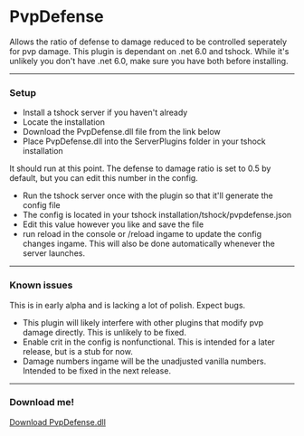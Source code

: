 ﻿# PvpDefense
 Allows the ratio of defense to damage reduced to be controlled seperately for pvp damage.
 This plugin is dependant on .net 6.0 and tshock. While it's unlikely you don't have .net 6.0, make sure you have both before installing.

 ***

 ### Setup
 * Install a tshock server if you haven't already 
 * Locate the installation
 * Download the PvpDefense.dll file from the link below
 * Place PvpDefense.dll into the ServerPlugins folder in your tshock installation

 It should run at this point. The defense to damage ratio is set to 0.5 by default, but you can edit this number in the config.
 * Run the tshock server once with the plugin so that it'll generate the config file
 * The config is located in your tshock installation/tshock/pvpdefense.json
 * Edit this value however you like and save the file
 * run reload in the console or /reload ingame to update the config changes ingame. This will also be done automatically whenever the server launches.
 
 ***

 ### Known issues
 This is in early alpha and is lacking a lot of polish. Expect bugs. 
 * This plugin will likely interfere with other plugins that modify pvp damage directly. This is unlikely to be fixed.
 * Enable crit in the config is nonfunctional. This is intended for a later release, but is a stub for now.
 * Damage numbers ingame will be the unadjusted vanilla numbers. Intended to be fixed in the next release.

***

### Download me!

[Download PvpDefense.dll](https://github.com/Draeus/pvp-defense/raw/main/bin/Debug/net6.0/PvpDefense.dll)